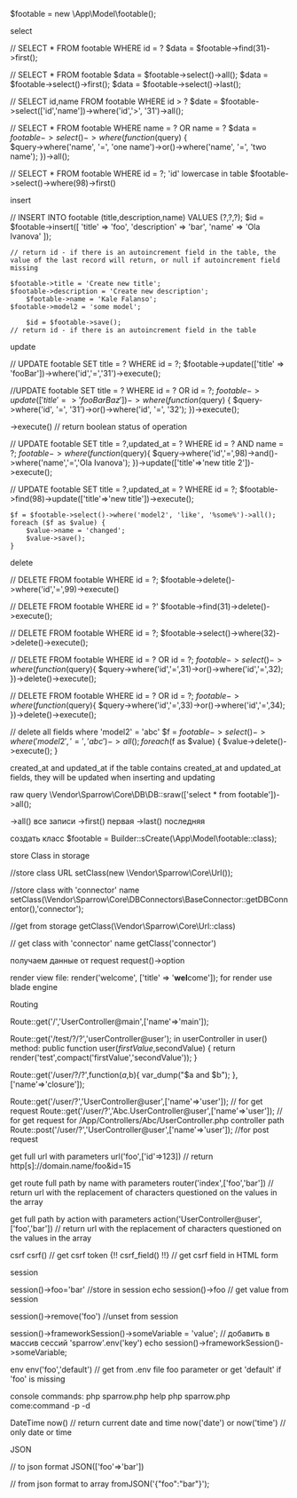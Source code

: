 $footable = new \App\Model\footable();

select

// SELECT * FROM footable  WHERE id = ?
	$data = $footable->find(31)->first();


// SELECT * FROM footable
	$data = $footable->select()->all();	
	$data = $footable->select()->first();
	$data = $footable->select()->last();


// SELECT id,name FROM footable  WHERE id > ?
	$date = $footable->select(['id','name'])->where('id','>', '31')->all();	


// SELECT * FROM footable  WHERE name = ? OR  name = ?
    $data = $footable->select()->where(function ($query) {				
        $query->where('name', '=', 'one name')->or()->where('name', '=', 'two name');
    })->all();


// SELECT * FROM footable  WHERE id = ?;   'id' lowercase in table
	$footable->select()->where(98)->first()

insert

// INSERT INTO footable (title,description,name) VALUES (?,?,?);
	$id = $footable->insert([
        	'title' => 'foo',
        	'description' => 'bar',
        	'name' => 'Ola Ivanova'
        ]);


	// return id - if there is an autoincrement field in the table, the value of the last record will return, or null if autoincrement field missing

	$footable->title = 'Create new title';
	$footable->description = 'Create new description';
        $footable->name = 'Kale Falanso';
	$footable->model2 = 'some model';

        $id = $footable->save();
	// return id - if there is an autoincrement field in the table


update

// UPDATE footable SET title = ? WHERE id = ?;
	$footable->update(['title' => 'fooBar'])->where('id','=','31')->execute();


//UPDATE footable SET title = ? WHERE id = ? OR  id = ?;
	$footable->update(['title' => 'fooBarBaz'])->where(function ($query) {
	     $query->where('id', '=', '31')->or()->where('id', '=', '32');
	})->execute();

->execute() // return boolean status of operation


// UPDATE footable SET title = ?,updated_at = ?  WHERE id = ? AND  name = ?;
	    $footable->where(function($query){
        	$query->where('id','=',98)->and()->where('name','=','Ola Ivanova');
	    })->update(['title'=>'new title 2'])->execute();

// UPDATE footable SET title = ?,updated_at = ?   WHERE id = ?;
	$footable->find(98)->update(['title'=>'new title'])->execute();


    $f = $footable->select()->where('model2', 'like', '%some%')->all();
    foreach ($f as $value) {
        $value->name = 'changed';
        $value->save();
    }



delete

// DELETE FROM footable  WHERE id = ?;
	$footable->delete()->where('id','=',99)->execute()

// DELETE FROM footable  WHERE id = ?'
	$footable->find(31)->delete()->execute();

// DELETE FROM footable  WHERE id = ?;
	$footable->select()->where(32)->delete()->execute();

// DELETE FROM footable  WHERE id = ? OR  id = ?;
	$footable->select()->where(function($query){
        	$query->where('id','=',31)->or()->where('id','=',32);
	})->delete()->execute();

// DELETE FROM footable   WHERE id = ? OR  id = ?;
	$footable->where(function($query){
        	$query->where('id','=',33)->or()->where('id','=',34);
        })->delete()->execute();

// delete all fields where 'model2' = 'abc'
    $f = $footable->select()->where('model2', '=', 'abc')->all();
    foreach ($f as $value) {
        $value->delete()->execute();
    }


created_at and updated_at
if the table contains created_at and updated_at fields, they will be updated when inserting and updating


raw query
\Vendor\Sparrow\Core\DB\DB::sraw(['select * from footable'])->all();

->all()     все записи
->first()   первая
->last()    последняя
 

создать класс
$footable = Builder::sCreate(\App\Model\footable::class);

store Class in storage

//store class URL
setClass(new \Vendor\Sparrow\Core\Url());

//store class with 'connector' name
setClass(\Vendor\Sparrow\Core\DBConnectors\BaseConnector::getDBConnentor(),'connector');


//get from storage
getClass(\Vendor\Sparrow\Core\Url::class)

// get class with 'connector' name
getClass('connector')


получаем данные от request
request()->option


render view file:
 render('welcome', ['title' => '<b>wel</b>come']);
 for render use blade engine


Routing

Route::get('/','UserController@main',['name'=>'main']);

Route::get('/test/?/?','userController@user');
in userController in user() method:
public function user($firstValue,$secondValue)
    {
        return render('test',compact('firstValue','secondValue'));
    }
    
    

Route::get('/user/?/?',function($a,$b){
    var_dump("$a and $b");
},['name'=>'closure']);

Route::get('/user/?','UserController@user',['name'=>'user']);   // for get request
Route::get('/user/?','Abc.UserController@user',['name'=>'user']);   // for get request for /App/Controllers/Abc/UserController.php controller path
Route::post('/user/?','UserController@user',['name'=>'user']);  //for post request

get full url with parameters
url('foo',['id'=>123]) // return http[s]://domain.name/foo&id=15

get route full path by name with parameters
router('index',['foo','bar'])    // return url with the replacement of characters questioned on the values ​​in the array

get full path by action with parameters
action('UserController@user',['foo','bar'])   // return url with the replacement of characters questioned on the values ​​in the array

csrf
csrf()  // get csrf token
{!! csrf_field() !!}    // get csrf field in HTML form

session

session()->foo='bar'    //store in session
echo session()->foo     // get value from session

session()->remove('foo')    //unset from session

session()->frameworkSession()->someVariable = 'value';  // добавить в массив сессий 'sparrow'.env('key')
echo session()->frameworkSession()->someVariable;


env
env('foo','default')  // get from .env file foo parameter or get 'default' if 'foo' is missing


console commands:
php sparrow.php help
php sparrow.php come:command -p -d

DateTime
now()   // return current date and time
now('date') or now('time')  // only date or time

JSON

// to json format
JSON(['foo'=>'bar'])	

// from json format to array
fromJSON('{"foo":"bar"}');
